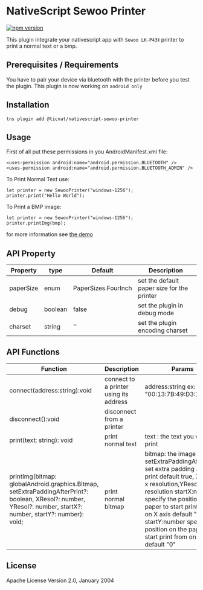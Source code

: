 # NativeScript Sewoo Printer

[![npm version](https://badge.fury.io/js/nativescript-sewoo-printer.svg)](https://badge.fury.io/js/nativescript-sewoo-printer)

This plugin integrate your nativescript app with `Sewoo LK-P43Ⅱ` printer to print a normal text or a bmp.

## Prerequisites / Requirements

You have to pair your device via bluetooth with the printer before you test the plugin.
This plugin is now working on `android only`

## Installation

```
tns plugin add @ticnat/nativescript-sewoo-printer
```

## Usage

First of all put these permissions in you AndroidManifest.xml file:

```
<uses-permission android:name="android.permission.BLUETOOTH" />
<uses-permission android:name="android.permission.BLUETOOTH_ADMIN" />
```

To Print Normal Text use:

```
let printer = new SewooPrinter("windows-1256");
printer.print("Hello World");
```

To Print a BMP image:

```
let printer = new SewooPrinter("windows-1256");
printer.printImg(bmp);
```

for more information see [the demo](https://github.com/OPADA-Eng/nativescript-sewoo-printer/tree/master/demo)

## API Property

| Property  | type    | Default             | Description                                |
| --------- | ------- | ------------------- | ------------------------------------------ |
| paperSize | enum    | PaperSizes.FourInch | set the default paper size for the printer |
| debug     | boolean | false               | set the plugin in debug mode               |
| charset   | string  | ''                  | set the plugin encoding charset            |

## API Functions

| Function                                                                                                                                                        | Description                            | Params                                                                                                                                                                                                                                                                                                                            |
| --------------------------------------------------------------------------------------------------------------------------------------------------------------- | -------------------------------------- | --------------------------------------------------------------------------------------------------------------------------------------------------------------------------------------------------------------------------------------------------------------------------------------------------------------------------------- |
| connect(address:string):void                                                                                                                                    | connect to a printer using its address | address:string ex: "00:13:7B:49:D3:1A"                                                                                                                                                                                                                                                                                            |
| disconnect():void                                                                                                                                               | disconnect from a printer              |
| print(text: string): void                                                                                                                                       | print normal text                      | text : the text you want to print                                                                                                                                                                                                                                                                                                 |
| printImg(bitmap: globalAndroid.graphics.Bitmap, setExtraPaddingAfterPrint?: boolean, XResol?: number, YResol?: number, startX?: number, startY?: number): void; | print normal bitmap                    | bitmap: the image to print, setExtraPaddingAfterPrint: set extra padding after print default true, XResol: x resolution,YResol: y resolution startX:number specify the position on the paper to start print from on X axis default "0", startY:number specify the position on the paper to start print from on Y axis default "0" |

## License

Apache License Version 2.0, January 2004
